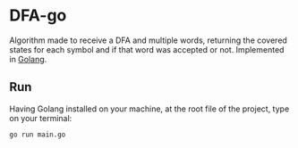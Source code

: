 # DFA-go
Algorithm made to receive a DFA and multiple words, returning the covered states for each symbol and if that word was accepted or not. Implemented in [Golang](https://golang.org/).

## Run 

Having Golang installed on your machine, at the root file of the project, type on your terminal:

```
go run main.go
```
